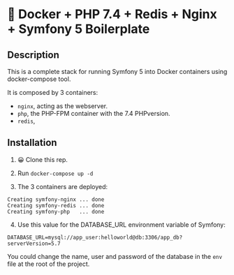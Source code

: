 # 🐳 Docker + PHP 7.4 + Redis + Nginx + Symfony 5 Boilerplate

## Description

This is a complete stack for running Symfony 5 into Docker containers using docker-compose tool.

It is composed by 3 containers:

- `nginx`, acting as the webserver.
- `php`, the PHP-FPM container with the 7.4 PHPversion.
- `redis`, 

## Installation

1. 😀 Clone this rep.

2. Run `docker-compose up -d`

3. The 3 containers are deployed: 

```
Creating symfony-nginx ... done
Creating symfony-redis ... done
Creating symfony-php   ... done
```

4. Use this value for the DATABASE_URL environment variable of Symfony:

```
DATABASE_URL=mysql://app_user:helloworld@db:3306/app_db?serverVersion=5.7
```

You could change the name, user and password of the database in the `env` file at the root of the project.

